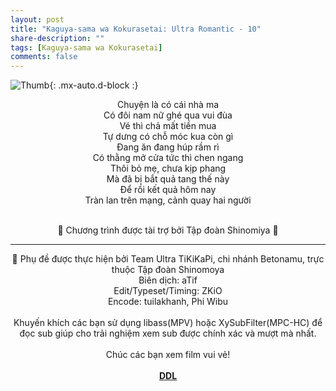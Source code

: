 ```yaml
---
layout: post
title: "Kaguya-sama wa Kokurasetai: Ultra Romantic - 10"
share-description: ""
tags: [Kaguya-sama wa Kokurasetai]
comments: false
---
```


![Thumb](https://tpn-team.github.io/assets/img/kaguya-s3-10.webp){: .mx-auto.d-block :}
<center>
Chuyện là có cái nhà ma<br>
Có đôi nam nữ ghé qua vui đùa<br>
Vé thì chả mất tiền mua<br>
Tự dưng có chỗ móc kua còn gì<br>
Đang ăn đang húp rầm rì<br>
Có thằng mở cửa tức thì chen ngang<br>
Thôi bỏ mẹ, chưa kịp phang<br>
Mà đã bị bắt quả tang thế này<br>
Để rồi kết quả hôm nay<br>
Tràn lan trên mạng, cảnh quay hai người<br><br>

💓 Chương trình được tài trợ bởi Tập đoàn Shinomiya 💓<br>

<hr>

💓 Phụ đề được thực hiện bởi Team Ultra TiKiKaPi, chi nhánh Betonamu, trực thuộc Tập đoàn Shinomoya <br>
Biên dịch: aTif <br>
Edit/Typeset/Timing: ZKiO <br>
Encode: tuilakhanh, Phi Wibu <br><br>
Khuyến khích các bạn sử dụng libass(MPV) hoặc XySubFilter(MPC-HC) để đọc sub giúp cho trải nghiệm xem sub được chính xác và mượt mà nhất. <br><br>
Chúc các bạn xem film vui vẻ!<br><br>
<b><a href="https://github.com/TPN-Team/TPN-Team-DDL/blob/master/Kaguya%20S3.md">DDL</a></b> <br>
</center>
<!-- excerpt-end -->
